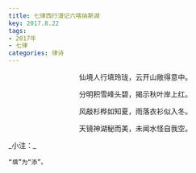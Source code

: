 ```yaml
---
title: 七律西行漫记六喀纳斯湖
key: 2017.8.22
tags: 
- 2017年 
- 七律
categories: 律诗
---
```


<p align="center">仙境人行填玲珑，云开山敞得意中。
</p>
<p align="center">分明积雪峰头碧，揭示秋叶岸上红。
</p>
<p align="center">风敲杉桦如知夏，雨落衣衫似入冬。
</p>
<p align="center">天镜神湖秘而美，未闻水怪自我空。
</p>
_小注：_

```
“填”为“添”。
```